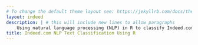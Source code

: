 ```yaml
---
# To change the default theme layout see: https://jekyllrb.com/docs/themes/#overriding-theme-defaults
layout: indeed
description: | # this will include new lines to allow paragraphs
    Using natural language processing (NLP) in R to classify Indeed.com job descriptions as Data Scientist or Data Analyst.
title: Indeed.com NLP Text Classification Using R
---
```

